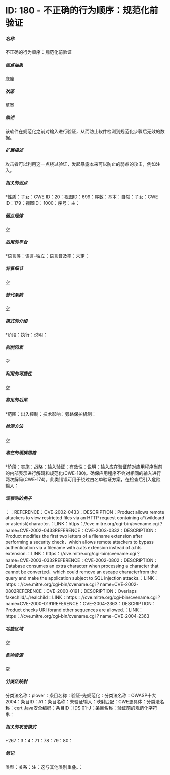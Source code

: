 # ID: 180 - 不正确的行为顺序：规范化前验证
<h5>名称</h5>不正确的行为顺序：规范化前验证
<h5>弱点抽象</h5>底座
<h5>状态</h5>草案
<h5>描述</h5>该软件在规范化之前对输入进行验证，从而防止软件检测到规范化步骤后无效的数据。
<h5>扩展描述</h5>攻击者可以利用这一点绕过验证，发起暴露本来可以防止的弱点的攻击，例如注入。
<h5>相关的弱点</h5>*性质：子女：CWE ID：20：视图ID：699：序数：基本：自然：子女：CWE ID：179：视图ID：1000：序号：主：
<h5>弱点规律</h5>空
<h5>适用的平台</h5>*语言类：语言-独立：语言普及率：未定：
<h5>背景细节</h5>空
<h5>替代条款</h5>空
<h5>模式的介绍</h5>*阶段：执行：说明：
<h5>剥削因素</h5>空
<h5>利用的可能性</h5>空
<h5>常见的后果</h5>*范围：出入控制：技术影响：旁路保护机制：
<h5>检测方法</h5>空
<h5>潜在的缓解措施</h5>*阶段：实施：战略：输入验证：有效性：说明：输入应在验证前对应用程序当前的内部表示进行解码和规范化(CWE-180)。确保应用程序不会对相同的输入进行两次解码(CWE-174)。此类错误可用于绕过白名单验证方案，在检查后引入危险输入：
<h5>观察到的例子</h5>：：REFERENCE：CVE-2002-0433：DESCRIPTION：Product allows remote attackers to view restricted files via an HTTP request containing a*(wildcard or asterisk)character.：LINK：https：//cve.mitre.org/cgi-bin/cvename.cgi？name=CVE-2002-0433REFERENCE：CVE-2003-0332：DESCRIPTION：Product modifies the first two letters of a filename extension after performing a security check，which allows remote attackers to bypass authentication via a filename with a.ats extension instead of a.hts extension.：LINK：https：//cve.mitre.org/cgi-bin/cvename.cgi？name=CVE-2003-0332REFERENCE：CVE-2002-0802：DESCRIPTION：Database consumes an extra character when processing a character that cannot be converted，which could remove an escape characterfrom the query and make the application subject to SQL injection attacks.：LINK：https：//cve.mitre.org/cgi-bin/cvename.cgi？name=CVE-2002-0802REFERENCE：CVE-2000-0191：DESCRIPTION：Overlaps fakechild/../realchild：LINK：https：//cve.mitre.org/cgi-bin/cvename.cgi？name=CVE-2000-0191REFERENCE：CVE-2004-2363：DESCRIPTION：Product checks URI for<and other literal characters，but does it before hex decoding the URI，so>and other sequences are allowed.：LINK：https：//cve.mitre.org/cgi-bin/cvename.cgi？name=CVE-2004-2363
<h5>功能区域</h5>空
<h5>影响资源</h5>空
<h5>分类法映射</h5>分类法名称：plover：条目名称：验证-先规范化：分类法名称：OWASP十大2004：条目ID：A1：条目名称：未验证输入：映射匹配：CWE更具体：分类法名称：cert Java安全编码：条目ID：IDS 01-J：条目名称：验证前的规范化字符串：
<h5>相关的攻击模式</h5>*267：3：4：71：78：79：80：
<h5>笔记</h5>类型：关系：注：这与其他类别重叠。：


